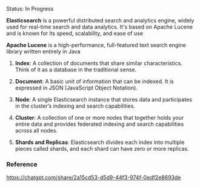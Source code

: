 
Status: In Progress

**Elasticsearch** is a powerful distributed search and analytics engine, widely used for real-time search and data analytics. It's based on Apache Lucene and is known for its speed, scalability, and ease of use

**Apache Lucene** is a high-performance, full-featured text search engine library written entirely in Java

1. **Index**: A collection of documents that share similar characteristics. Think of it as a database in the traditional sense.

2. **Document**: A basic unit of information that can be indexed. It is expressed in JSON (JavaScript Object Notation).

3. **Node**: A single Elasticsearch instance that stores data and participates in the cluster’s indexing and search capabilities.

4. **Cluster**: A collection of one or more nodes that together holds your entire data and provides federated indexing and search capabilities across all nodes.

5. **Shards and Replicas**: Elasticsearch divides each index into multiple pieces called shards, and each shard can have zero or more replicas.

### Reference

https://chatgpt.com/share/2a15cd53-d5d9-44f3-974f-0edf2e8693de



